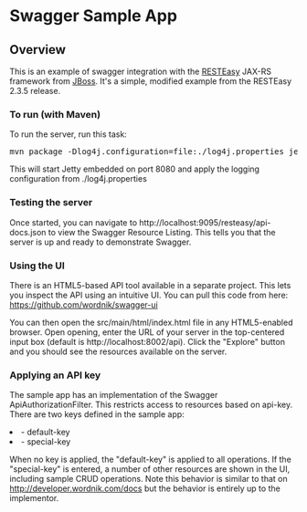 # Swagger Sample App

## Overview
This is an example of swagger integration with the [RESTEasy](http://www.jboss.org/resteasy) JAX-RS framework from
[JBoss](http://www.jboss.org/).  It's a simple, modified example from the RESTEasy 2.3.5 release.

### To run (with Maven)
To run the server, run this task:
<pre>
mvn package -Dlog4j.configuration=file:./log4j.properties jetty:run
</pre>

This will start Jetty embedded on port 8080 and apply the logging configuration from ./log4j.properties

### Testing the server
Once started, you can navigate to http://localhost:9095/resteasy/api-docs.json to view the Swagger Resource Listing.
This tells you that the server is up and ready to demonstrate Swagger.

### Using the UI
There is an HTML5-based API tool available in a separate project.  This lets you inspect the API using an 
intuitive UI.  You can pull this code from here:  https://github.com/wordnik/swagger-ui

You can then open the src/main/html/index.html file in any HTML5-enabled browser.  Open opening, enter the
URL of your server in the top-centered input box (default is http://localhost:8002/api).  Click the "Explore" 
button and you should see the resources available on the server.

### Applying an API key
The sample app has an implementation of the Swagger ApiAuthorizationFilter.  This restricts access to resources
based on api-key.  There are two keys defined in the sample app:

<li>- default-key</li>

<li>- special-key</li>

When no key is applied, the "default-key" is applied to all operations.  If the "special-key" is entered, a
number of other resources are shown in the UI, including sample CRUD operations.  Note this behavior is similar
to that on http://developer.wordnik.com/docs but the behavior is entirely up to the implementor.